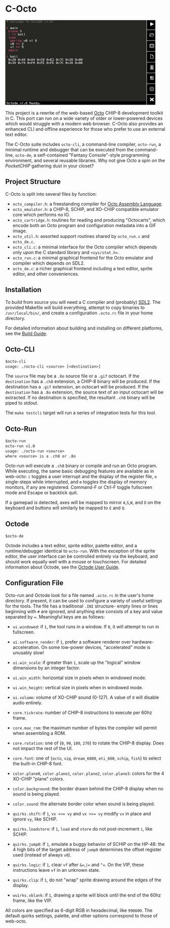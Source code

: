 C-Octo
======
![Octode Demo](docs/images/octode_demo.gif)

This project is a rewrite of the web-based [Octo](https://github.com/JohnEarnest/Octo) CHIP-8 development toolkit in C. This port can run on a wide variety of older or lower-powered devices which would struggle with a modern web browser. C-Octo also provides an enhanced CLI and offline experience for those who prefer to use an external text editor.

The C-Octo suite includes `octo-cli`, a command-line compiler, `octo-run`, a minimal runtime and debugger that can be executed from the command-line, `octo-de`, a self-contained "Fantasy Console"-style programming environment, and several reusable libraries. Why not give Octo a spin on the _PocketCHIP_ gathering dust in your closet?

Project Structure
-----------------
C-Octo is split into several files by function:

- `octo_compiler.h`: a freestanding compiler for [Octo Assembly Language](https://github.com/JohnEarnest/Octo/blob/gh-pages/docs/Manual.md).
- `octo_emulator.h`: a CHIP-8, SCHIP, and XO-CHIP compatible emulator core which performs no IO.
- `octo_cartridge.h`: routines for reading and producing "Octocarts", which encode both an Octo program and configuration metadata into a GIF image.
- `octo_util.h`: assorted support routines shared by `octo_run.c` and `octo_de.c`.
- `octo_cli.c`: a minimal interface for the Octo compiler which depends only upon the C standard library and `<sys/stat.h>`.
- `octo_run.c`: a minimal graphical frontend for the Octo emulator and compiler which depends on SDL2.
- `octo_de.c`: a richer graphical frontend including a text editor, sprite editor, and other conveniences.

Installation
------------
To build from source you will need a C compiler and (probably) [SDL2](https://www.libsdl.org/index.php). The provided Makefile will build everything, attempt to copy binaries to `/usr/local/bin/`, and create a configuration `.octo.rc` file in your home directory.

For detailed information about building and installing on different platforms, see the [Build Guide](docs/BuildGuide.md).

Octo-CLI
--------
```
$octo-cli
usage: ./octo-cli <source> [<destination>]
```
The `source` file may be a `.8o` source file or a `.gif` octocart. If the `destination` has a `.ch8` extension, a CHIP-8 binary will be produced. If the destination has a `.gif` extension, an octocart will be produced. If the `destination` has a `.8o` extension, the source text of an input octocart will be extracted. If no destination is specified, the resultant `.ch8` binary will be piped to _stdout_.

The `make testcli` target will run a series of integration tests for this tool.

Octo-Run
--------
```
$octo-run
octo-run v1.0
usage: ./octo-run <source>
where <source> is a .ch8 or .8o
```
Octo-run will execute a `.ch8` binary or compile and run an Octo program. While executing, the same basic debugging features are available as in web-octo: `i` toggles a user interrupt and the display of the register file, `o` single-steps while interrupted, and `m` toggles the display of memory monitors, if any are registered. Command-F or Ctrl-F toggle fullscreen mode and Escape or backtick quit.

If a gamepad is detected, axes will be mapped to mirror `A`,`S`,`W`, and `D` on the keyboard and buttons will similarly be mapped to `E` and `Q`.

Octode
------
```
$octo-de
```
Octode includes a text editor, sprite editor, palette editor, and a runtime/debugger identical to `octo-run`. With the exception of the sprite editor, the user interface can be controlled entirely via the keyboard, and should work equally well with a mouse or touchscreen. For detailed information about Octode, see the [Octode User Guide](docs/OctodeUserGuide.md).

Configuration File
------------------
Octo-run and Octode look for a file named `.octo.rc` in the user's home directory. If present, it can be used to configure a variety of useful settings for the tools. The file has a traditional `.INI` structure- empty lines or lines beginning with `#` are ignored, and anything else consists of a key and value separated by `=`. Meaningful keys are as follows:

- `ui.windowed`: if `1`, the tool runs in a window. If `0`, it will attempt to run in fullscreen.
- `ui.software_render`: if `1`, prefer a software renderer over hardware-acceleration. On some low-power devices, "accelerated" mode is unusably slow!
- `ui.win_scale`: if greater than `1`, scale up the "logical" window dimensions by an integer factor.
- `ui.win_width`: horizontal size in pixels when in windowed mode.
- `ui.win_height`: vertical size in pixels when in windowed mode.
- `ui.volume`: volume of XO-CHIP sound (0-127). A value of `0` will disable audio entirely.

- `core.tickrate`: number of CHIP-8 instructions to execute per 60hz frame.
- `core.max_rom`: the maximum number of bytes the compiler will permit when assembling a ROM.
- `core.rotation`: one of {`0`, `90`, `180`, `270`} to rotate the CHIP-8 display. Does not impact the rest of the UI.
- `core.font`: one of {`octo`, `vip`, `dream_6800`, `eti_660`, `schip`, `fish`} to select the built-in CHIP-8 font.

- `color.plane0`, `color.plane1`, `color.plane2`, `color.plane3`: colors for the 4 XO-CHIP "plane" colors.
- `color.background`: the border drawn behind the CHIP-8 display when no sound is being played.
- `color.sound`: the alternate border color when sound is being played.

- `quirks.shift`: if `1`, `vx <<= vy` and `vx >>= vy` modify `vx` in place and ignore `vy`, like SCHIP.
- `quirks.loadstore`: if `1`, `load` and `store` do not post-increment `i`, like SCHIP.
- `quirks.jump0`: if `1`, emulate a buggy behavior of SCHIP on the HP-48: the 4 high bits of the target address of `jump0` determines the offset register used (instead of always `v0`).
- `quirks.logic`: if `1`, clear `vf` after `&=`,`|=` and `^=`. On the VIP, these instructions leave `vf` in an unknown state.
- `quirks.clip`: if `1`, do not "wrap" sprite drawing around the edges of the display.
- `wuirks.vblank`: if `1`, drawing a sprite will block until the end of the 60hz frame, like the VIP.

All colors are specified as 6-digit RGB in hexadecimal, like `996600`. The default quirks settings, palette, and other options correspond to those of web-octo.
